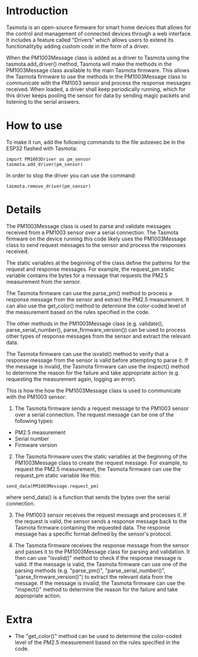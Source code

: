 # Introduction
Tasmota is an open-source firmware for smart home devices that allows for the control and management of connected devices through a web interface. It includes a feature called "Drivers" which allows users to extend its functionalityby adding custom code in the form of a driver.

When the PM1003Message class is added as a driver to Tasmota using the tasmota.add_driver() method, Tasmota will make the methods in the PM1003Message class available to the main Tasmota firmware. This allows the Tasmota firmware to use the methods in the PM1003Message class to communicate with the PM1003 sensor and process the response messages received.
When loaded, a driver shall keep periodically running, which for this driver keeps pooling the sensor for data by sending magic packets and listening to the serial answers.

# How to use
To make it run, add the following commands to the file autoexec.be in the ESP32 flashed with Tasmota:

```Berry
import PM1003Driver as pm_sensor
tasmota.add_driver(pm_sensor)
```

In order to stop the driver you can use the command:

```Berry
tasmota.remove_driver(pm_sensor)
```

# Details

The PM1003Message class is used to parse and validate messages received from a PM1003 sensor over a serial connection. The Tasmota firmware on the device running this code likely uses the PM1003Message class to send request messages to the sensor and process the responses received.

The static variables at the beginning of the class define the patterns for the request and response messages. For example, the request_pm static variable contains the bytes for a message that requests the PM2.5 measurement from the sensor.

The Tasmota firmware can use the parse_pm() method to process a response message from the sensor and extract the PM2.5 measurement. It can also use the get_color() method to determine the color-coded level of the measurement based on the rules specified in the code.

The other methods in the PM1003Message class (e.g. validate(), parse_serial_number(), parse_firmware_version()) can be used to process other types of response messages from the sensor and extract the relevant data.

The Tasmota firmware can use the isvalid() method to verify that a response message from the sensor is valid before attempting to parse it. If the message is invalid, the Tasmota firmware can use the inspect() method to determine the reason for the failure and take appropriate action (e.g. requesting the measurement again, logging an error).

This is how the how the PM1003Message class is used to communicate with the PM1003 sensor:

1. The Tasmota firmware sends a request message to the PM1003 sensor over a serial connection. The request message can be one of the following types:
- PM2.5 measurement
- Serial number
- Firmware version

2. The Tasmota firmware uses the static variables at the beginning of the PM1003Message class to create the request message. For example, to request the PM2.5 measurement, the Tasmota firmware can use the request_pm static variable like this:

```Berry
send_data(PM1003Message.request_pm)
```

where send_data() is a function that sends the bytes over the serial connection.

3. The PM1003 sensor receives the request message and processes it. If the request is valid, the sensor sends a response message back to the Tasmota firmware containing the requested data. The response message has a specific format defined by the sensor's protocol.

4. The Tasmota firmware receives the response message from the sensor and passes it to the PM1003Message class for parsing and validation. It then can use "isvalid()" method to check if the response message is valid. If the message is valid, the Tasmota firmware can use one of the parsing methods (e.g. "parse_pm()", "parse_serial_number()", "parse_firmware_version()") to extract the relevant data from the message. If the message is invalid, the Tasmota firmware can use the "inspect()" method to determine the reason for the failure and take appropriate action.

# Extra
- The "get_color()" method can be used to determine the color-coded level of the PM2.5 measurement based on the rules specified in the code.
